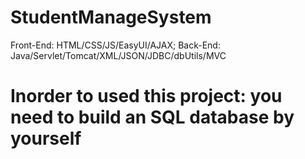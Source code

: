 # StudentManageSystem
Front-End: HTML/CSS/JS/EasyUI/AJAX; Back-End: Java/Servlet/Tomcat/XML/JSON/JDBC/dbUtils/MVC 

# Inorder to used this project: you need to build an SQL database by yourself
